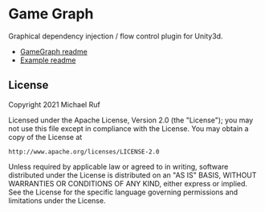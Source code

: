 # Game Graph

Graphical dependency injection / flow control plugin for Unity3d.

* [GameGraph readme](./GameGraph/README.md)
* [Example readme](./Example/README.md)

## License

Copyright 2021 Michael Ruf

Licensed under the Apache License, Version 2.0 (the "License");
you may not use this file except in compliance with the License.
You may obtain a copy of the License at

    http://www.apache.org/licenses/LICENSE-2.0

Unless required by applicable law or agreed to in writing, software
distributed under the License is distributed on an "AS IS" BASIS,
WITHOUT WARRANTIES OR CONDITIONS OF ANY KIND, either express or implied.
See the License for the specific language governing permissions and
limitations under the License.
